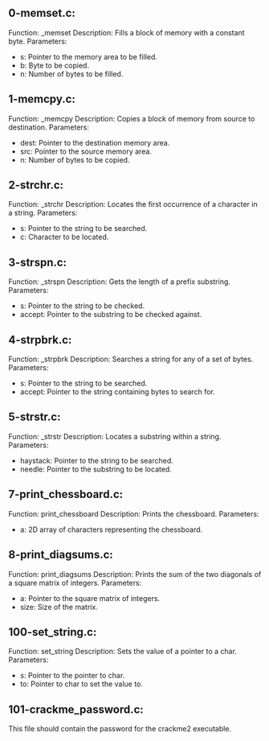 

0-memset.c:
------------
Function: _memset
Description: Fills a block of memory with a constant byte.
Parameters:
- s: Pointer to the memory area to be filled.
- b: Byte to be copied.
- n: Number of bytes to be filled.

1-memcpy.c:
-----------
Function: _memcpy
Description: Copies a block of memory from source to destination.
Parameters:
- dest: Pointer to the destination memory area.
- src: Pointer to the source memory area.
- n: Number of bytes to be copied.

2-strchr.c:
-----------
Function: _strchr
Description: Locates the first occurrence of a character in a string.
Parameters:
- s: Pointer to the string to be searched.
- c: Character to be located.

3-strspn.c:
-----------
Function: _strspn
Description: Gets the length of a prefix substring.
Parameters:
- s: Pointer to the string to be checked.
- accept: Pointer to the substring to be checked against.

4-strpbrk.c:
------------
Function: _strpbrk
Description: Searches a string for any of a set of bytes.
Parameters:
- s: Pointer to the string to be searched.
- accept: Pointer to the string containing bytes to search for.

5-strstr.c:
-----------
Function: _strstr
Description: Locates a substring within a string.
Parameters:
- haystack: Pointer to the string to be searched.
- needle: Pointer to the substring to be located.

7-print_chessboard.c:
----------------------
Function: print_chessboard
Description: Prints the chessboard.
Parameters:
- a: 2D array of characters representing the chessboard.

8-print_diagsums.c:
--------------------
Function: print_diagsums
Description: Prints the sum of the two diagonals of a square matrix of integers.
Parameters:
- a: Pointer to the square matrix of integers.
- size: Size of the matrix.

100-set_string.c:
-----------------
Function: set_string
Description: Sets the value of a pointer to a char.
Parameters:
- s: Pointer to the pointer to char.
- to: Pointer to char to set the value to.

101-crackme_password.c:
------------------------
This file should contain the password for the crackme2 executable.





